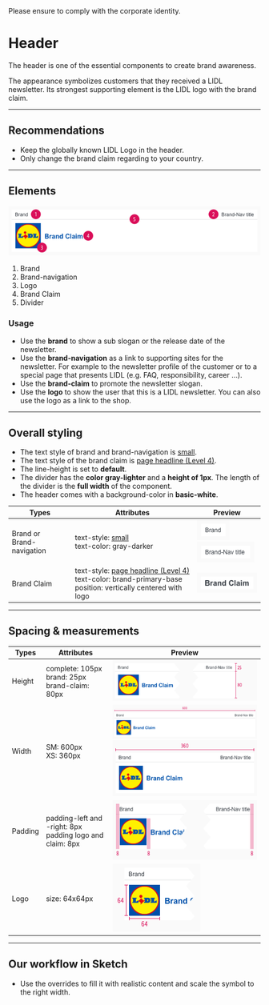 <AlertInfo alertHeadline="Modifiable">
Please ensure to comply with the corporate identity.
</AlertInfo>

# Header

The header is one of the essential components to create brand awareness.

The appearance symbolizes customers that they received a LIDL newsletter. Its strongest supporting element is the LIDL logo with the brand claim.

---

## Recommendations

- Keep the globally known LIDL Logo in the header.
- Only change the brand claim regarding to your country.

---

## Elements

![Complete: SM+XS](assets/complete/SM@1x.png)

1. Brand
2. Brand-navigation
3. Logo
4. Brand Claim
5. Divider

### Usage

- Use the **brand** to show a sub slogan or the release date of the newsletter.
- Use the **brand-navigation** as a link to supporting sites for the newsletter. For example to the newsletter profile of the customer or to a special page that presents LIDL (e.g. FAQ, responsibility, career …).
- Use the **brand-claim** to promote the newsletter slogan.
- Use the **logo** to show the user that this is a LIDL newsletter. You can also use the logo as a link to the shop.

---

## Overall styling

- The text style of brand and brand-navigation is [small](../../General/Typography/Typography.md#small).
- The text style of the brand claim is [page headline (Level 4)](../../General/Typography/Typography.md#page-headlines).
- The line-height is set to **default**.
- The divider has the **color gray-lighter** and a **height of 1px**. The length of the divider is the **full width** of the component.
- The header comes with a background-color in **basic-white**.

| Types | Attributes | Preview |
|---|---|---|
| Brand or <br> Brand-navigation | text-style: [small](../../General/Typography/Typography.md#small) <br> text-color: gray-darker | ![Brand](assets/item/brand@1x.png) <br> ![Brand-nav](assets/item/brand-navigation@1x.png)|
| Brand Claim | text-style: [page headline (Level 4)](../../General/Typography/Typography.md#page-headlines) <br> text-color: brand-primary-base <br> position: vertically centered with logo | ![Brand-claim](assets/item/brand-claim@1x.png) |

---

## Spacing & measurements

| Types | Attributes | Preview |
|---|---|---|
| Height | complete: 105px <br> brand: 25px <br> brand-claim: 80px | ![Height](assets/measurements/XS/height@1x.png) |
| Width | SM: 600px <br> XS: 360px| ![Width SM](assets/measurements/SM/width@1x.png) <br> ![Width XS](assets/measurements/XS/width@1x.png) |
| Padding | padding-left and -right: 8px <br> padding logo and claim: 8px | ![Padding](assets/measurements/padding@1x.png) |
| Logo | size: 64x64px | ![Logo-size](assets/measurements/logo-size@1x.png) |

---

## Our workflow in Sketch

- Use the overrides to fill it with realistic content and scale the symbol to the right width.
